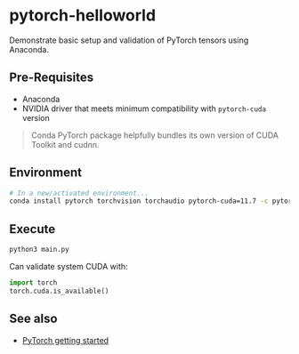 # pytorch-helloworld

Demonstrate basic setup and validation of PyTorch tensors using Anaconda.

## Pre-Requisites

* Anaconda
* NVIDIA driver that meets minimum compatibility with `pytorch-cuda` version

> Conda PyTorch package helpfully bundles its own version of CUDA Toolkit and cudnn.

## Environment
```bash
# In a new/activated environment...
conda install pytorch torchvision torchaudio pytorch-cuda=11.7 -c pytorch -c nvidia
```

## Execute
```bash
python3 main.py
```

Can validate system CUDA with:
```python
import torch
torch.cuda.is_available()
```

## See also

* [PyTorch getting started](https://pytorch.org/get-started/locally/#linux-verification)